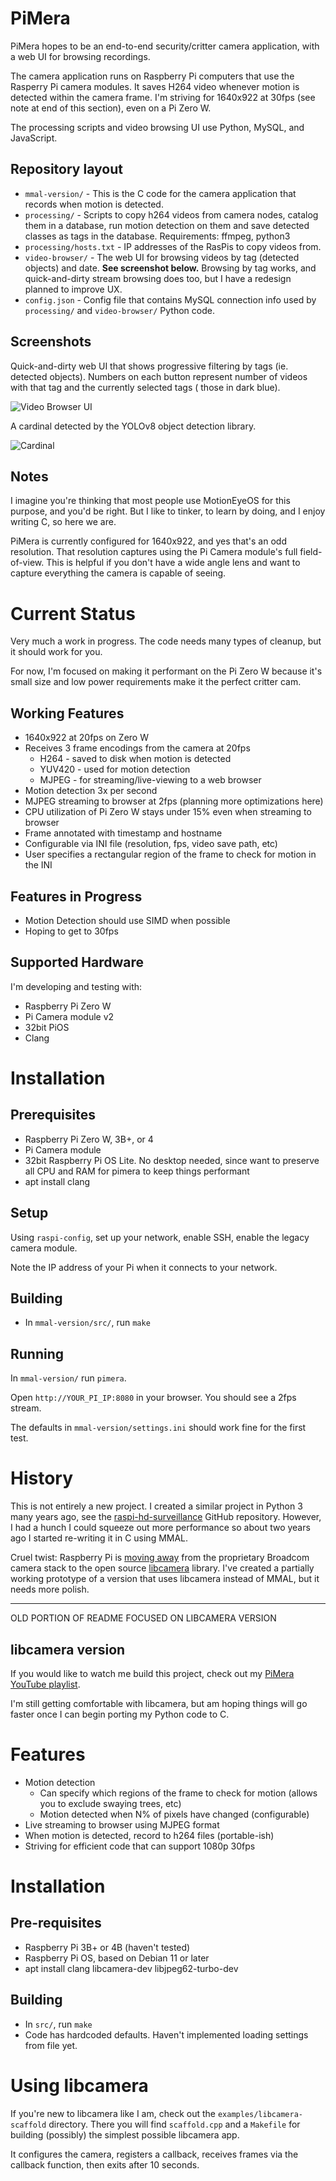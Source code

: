 # PiMera

PiMera hopes to be an end-to-end security/critter camera application, with a web UI for browsing recordings.

The camera application runs on Raspberry Pi computers that use the Rasperry Pi camera modules. It saves H264 video whenever motion is detected within the camera frame. I'm striving for 1640x922 at 30fps (see note at end of this section), even on a Pi Zero W.

The processing scripts and video browsing UI use Python, MySQL, and JavaScript.

## Repository layout

* `mmal-version/` - This is the C code for the camera application that records when motion is detected.
* `processing/` - Scripts to copy h264 videos from camera nodes, catalog them in a database, run motion detection on them and save detected classes as tags in the database. Requirements: ffmpeg, python3
* `processing/hosts.txt` - IP addresses of the RasPis to copy videos from.
* `video-browser/` - The web UI for browsing videos by tag (detected objects) and date. **See screenshot below.** Browsing by tag works, and quick-and-dirty stream browsing does too, but I have a redesign planned to improve UX.
* `config.json` - Config file that contains MySQL connection info used by `processing/` and `video-browser/` Python code.

## Screenshots

Quick-and-dirty web UI that shows progressive filtering by tags (ie. detected objects). Numbers on each button represent number of videos with that tag and the currently selected tags ( those in dark blue).

![Video Browser UI](screenshots/video-browser.png)

A cardinal detected by the YOLOv8 object detection library.

![Cardinal](screenshots/bird.jpg)

## Notes

I imagine you're thinking that most people use MotionEyeOS for this purpose, and you'd be right. But I like to tinker, to learn by doing, and I enjoy writing C, so here we are.

PiMera is currently configured for 1640x922, and yes that's an odd resolution. That resolution captures using the Pi Camera module's full field-of-view. This is helpful if you don't have a wide angle lens and want to capture everything the camera is capable of seeing.


# Current Status

Very much a work in progress. The code needs many types of cleanup, but it should work for you.

For now, I'm focused on making it performant on the Pi Zero W because it's small size and low power requirements make it the perfect critter cam.

## Working Features

* 1640x922 at 20fps on Zero W
* Receives 3 frame encodings from the camera at 20fps
  * H264 - saved to disk when motion is detected
  * YUV420 - used for motion detection
  * MJPEG - for streaming/live-viewing to a web browser
* Motion detection 3x per second
* MJPEG streaming to browser at 2fps (planning more optimizations here)
* CPU utilization of Pi Zero W stays under 15% even when streaming to browser
* Frame annotated with timestamp and hostname
* Configurable via INI file (resolution, fps, video save path, etc)
* User specifies a rectangular region of the frame to check for motion in the INI

## Features in Progress

* Motion Detection should use SIMD when possible
* Hoping to get to 30fps


## Supported Hardware

I'm developing and testing with:

* Raspberry Pi Zero W
* Pi Camera module v2
* 32bit PiOS
* Clang

# Installation

## Prerequisites

* Raspberry Pi Zero W, 3B+, or 4
* Pi Camera module
* 32bit Raspberry Pi OS Lite. No desktop needed, since want to preserve all CPU and RAM for pimera to keep things performant
* apt install clang

## Setup

Using `raspi-config`, set up your network, enable SSH, enable the legacy camera module.

Note the IP address of your Pi when it connects to your network.

## Building

* In `mmal-version/src/`, run `make`

## Running

In `mmal-version/` run `pimera`.

Open `http://YOUR_PI_IP:8080` in your browser. You should see a 2fps stream.

The defaults in `mmal-version/settings.ini` should work fine for the first test.

# History

This is not entirely a new project. I created a similar project in Python 3 many years ago, see the [raspi-hd-surveillance](https://github.com/alanszlosek/raspi-hd-surveillance) GitHub repository. However, I had a hunch I could squeeze out more performance so about two years ago I started re-writing it in C using MMAL. 

Cruel twist: Raspberry Pi is [moving away](https://www.raspberrypi.com/documentation/accessories/camera.html) from the proprietary Broadcom camera stack to the open source [libcamera](https://libcamera.org) library. I've created a partially working prototype of a version that uses libcamera instead of MMAL, but it needs more polish.



----

OLD PORTION OF README FOCUSED ON LIBCAMERA VERSION

## libcamera version

If you would like to watch me build this project, check out my [PiMera YouTube playlist](https://www.youtube.com/watch?v=joc-nHM-NFU&list=PLGonE3T1sorRArqmtf22yUj0KgO2FpFvG).

I'm still getting comfortable with libcamera, but am hoping things will go faster once I can begin porting my Python code to C.


# Features

* Motion detection
    * Can specify which regions of the frame to check for motion (allows you to exclude swaying trees, etc)
    * Motion detected when N% of pixels have changed (configurable)
* Live streaming to browser using MJPEG format
* When motion is detected, record to h264 files (portable-ish)
* Striving for efficient code that can support 1080p 30fps

# Installation

## Pre-requisites

* Raspberry Pi 3B+ or 4B (haven't tested)
* Raspberry Pi OS, based on Debian 11 or later
* apt install clang libcamera-dev libjpeg62-turbo-dev

## Building

* In `src/`, run `make`
* Code has hardcoded defaults. Haven't implemented loading settings from file yet.

# Using libcamera

If you're new to libcamera like I am, check out the `examples/libcamera-scaffold` directory. There you will find `scaffold.cpp` and a `Makefile` for building (possibly) the simplest possible libcamera app.

It configures the camera, registers a callback, receives frames via the callback function, then exits after 10 seconds.
